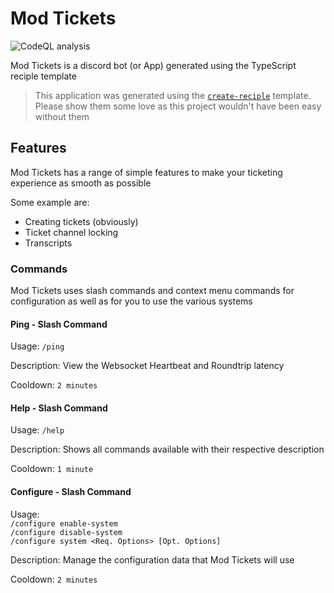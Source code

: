 # Mod Tickets

![CodeQL analysis](https://github.com/github/docs/actions/workflows/codeql.yml/badge.svg)

Mod Tickets is a discord bot (or App) generated using the TypeScript reciple template

> This application was generated using the [`create-reciple`](https://npm.im/create-reciple) template. Please show them some love as this project wouldn't have been easy without them

## Features

Mod Tickets has a range of simple features to make your ticketing experience as smooth as possible

Some example are:

- Creating tickets (obviously)
- Ticket channel locking
- Transcripts

### Commands

Mod Tickets uses slash commands and context menu commands for configuration as well as for you to use the various systems

#### Ping - Slash Command

Usage: `/ping`

Description: View the Websocket Heartbeat and Roundtrip latency

Cooldown: `2 minutes`

#### Help - Slash Command

Usage: `/help`

Description: Shows all commands available with their respective description

Cooldown: `1 minute`

#### Configure - Slash Command

Usage:\
`/configure enable-system`\
`/configure disable-system`\
`/configure system <Req. Options> [Opt. Options]`

Description: Manage the configuration data that Mod Tickets will use

Cooldown: `2 minutes`
